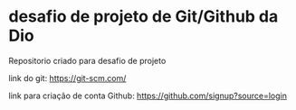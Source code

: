 # desafio de  projeto de Git/Github da Dio
Repositorio criado para desafio de projeto


link do git: https://git-scm.com/

link para criação de conta Github: https://github.com/signup?source=login

